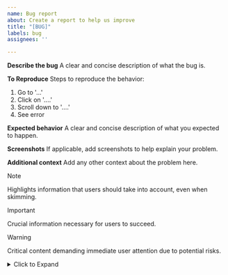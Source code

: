 ```yaml
---
name: Bug report
about: Create a report to help us improve
title: "[BUG]"
labels: bug
assignees: ''

---
```


**Describe the bug**
A clear and concise description of what the bug is.

**To Reproduce**
Steps to reproduce the behavior:
1. Go to '...'
2. Click on '....'
3. Scroll down to '....'
4. See error

**Expected behavior**
A clear and concise description of what you expected to happen.

**Screenshots**
If applicable, add screenshots to help explain your problem.

**Additional context**
Add any other context about the problem here.

> [!NOTE]
> Highlights information that users should take into account, even when skimming.

> [!IMPORTANT]
> Crucial information necessary for users to succeed.

> [!WARNING]
> Critical content demanding immediate user attention due to potential risks.


<details>
<summary>Click to Expand</summary>

``` r
sessionInfo()
#> R version 4.1.1 (2021-08-10)
#> Platform: x86_64-pc-linux-gnu (64-bit)
#> Running under: Ubuntu 20.04.6 LTS
#> 
#> Matrix products: default
#> BLAS:   /usr/lib/x86_64-linux-gnu/atlas/libblas.so.3.10.3
#> LAPACK: /usr/lib/x86_64-linux-gnu/atlas/liblapack.so.3.10.3
#> 
#> locale:
#>  [1] LC_CTYPE=en_BW.UTF-8       LC_NUMERIC=C              
#>  [3] LC_TIME=en_BW.UTF-8        LC_COLLATE=en_BW.UTF-8    
#>  [5] LC_MONETARY=en_BW.UTF-8    LC_MESSAGES=en_BW.UTF-8   
#>  [7] LC_PAPER=en_BW.UTF-8       LC_NAME=C                 
#>  [9] LC_ADDRESS=C               LC_TELEPHONE=C            
#> [11] LC_MEASUREMENT=en_BW.UTF-8 LC_IDENTIFICATION=C       
#> 
#> attached base packages:
#> [1] stats     graphics  grDevices utils     datasets  methods   base     
#> 
#> other attached packages:
#> [1] logger_0.2.1  quantec_0.1.0
#> 
#> loaded via a namespace (and not attached):
#>  [1] pillar_1.9.0      compiler_4.1.1    highr_0.9         R.methodsS3_1.8.1
#>  [5] R.utils_2.11.0    tools_4.1.1       bit_4.0.4         digest_0.6.29    
#>  [9] lubridate_1.8.0   jsonlite_1.7.2    evaluate_0.14     lifecycle_1.0.3  
#> [13] tibble_3.2.1      R.cache_0.15.0    pkgconfig_2.0.3   rlang_1.1.0      
#> [17] reprex_2.0.1      cli_3.6.1         rstudioapi_0.13   parallel_4.1.1   
#> [21] curl_4.3.2        yaml_2.2.1        xfun_0.38         fastmap_1.1.0    
#> [25] httr_1.4.2        withr_2.5.0       styler_1.6.2      stringr_1.5.0    
#> [29] dplyr_1.1.1       knitr_1.37        hms_1.1.1         generics_0.1.3   
#> [33] fs_1.6.1          vctrs_0.6.1       bit64_4.0.5       tidyselect_1.2.0 
#> [37] snakecase_0.11.0  glue_1.6.2        R6_2.5.1          fansi_0.5.0      
#> [41] vroom_1.5.5       rmarkdown_2.11    tzdb_0.3.0        readr_2.0.2      
#> [45] purrr_1.0.1       magrittr_2.0.3    scales_1.2.1      ellipsis_0.3.2   
#> [49] backports_1.4.1   htmltools_0.5.5   colorspace_2.0-2  utf8_1.2.2       
#> [53] stringi_1.7.6     munsell_0.5.0     crayon_1.4.1      R.oo_1.24.0
```
</details>
